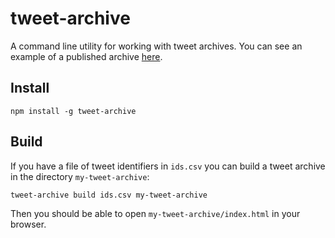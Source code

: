 # tweet-archive

A command line utility for working with tweet archives. You can see an example
of a published archive [here].

## Install

    npm install -g tweet-archive

## Build

If you have a file of tweet identifiers in `ids.csv` you can build a tweet archive in the directory `my-tweet-archive`:

    tweet-archive build ids.csv my-tweet-archive

Then you should be able to open `my-tweet-archive/index.html` in your browser.

[here]: https://www.docnow.io/tweet-archive/
